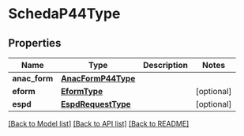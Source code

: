 # SchedaP44Type

## Properties
Name | Type | Description | Notes
------------ | ------------- | ------------- | -------------
**anac_form** | [**AnacFormP44Type**](AnacFormP44Type.md) |  | 
**eform** | [**EformType**](EformType.md) |  | [optional] 
**espd** | [**EspdRequestType**](EspdRequestType.md) |  | [optional] 

[[Back to Model list]](../README.md#documentation-for-models) [[Back to API list]](../README.md#documentation-for-api-endpoints) [[Back to README]](../README.md)

